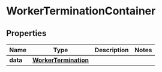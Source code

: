 

# WorkerTerminationContainer


## Properties

| Name | Type | Description | Notes |
|------------ | ------------- | ------------- | -------------|
|**data** | [**WorkerTermination**](WorkerTermination.md) |  |  |




